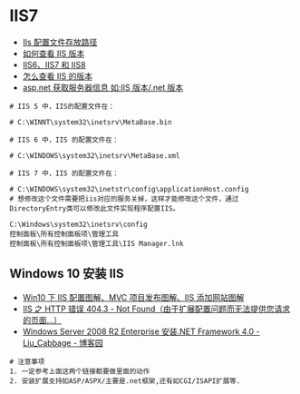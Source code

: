 # IIS7

- [IIs 配置文件存放路径](https://www.cnblogs.com/xienb/p/3456379.html)
- [如何查看 IIS 版本](https://jingyan.baidu.com/article/09ea3ede06c2ebc0aede3926.html)
- [IIS6、IIS7 和 IIS8](https://blog.csdn.net/zhangge3663/article/details/83539380)
- [怎么查看 IIS 的版本](http://ask.zol.com.cn/x/5538655.html)
- [asp.net 获取服务器信息 如:IIS 版本/.net 版本](https://blog.csdn.net/zhifeiya/article/details/41789659)

```shell
# IIS 5 中，IIS的配置文件在：

# C:\WINNT\system32\inetsrv\MetaBase.bin

# IIS 6 中，IIS 的配置文件在：

# C:\WINDOWS\system32\inetsrv\MetaBase.xml

# IIS 7 中，IIS 的配置文件在：

# C:\WINDOWS\system32\inetstr\config\applicationHost.config
# 想修改这个文件需要把iis对应的服务关掉，这样才能修改这个文件，通过DirectoryEntry类可以修改此文件实现程序配置IIS。
```

```shell
C:\Windows\system32\inetsrv\config
控制面板\所有控制面板项\管理工具
控制面板\所有控制面板项\管理工具\IIS Manager.lnk
```

## Windows 10 安装 IIS

- [Win10 下 IIS 配置图解、MVC 项目发布图解、IIS 添加网站图解](https://www.cnblogs.com/zhao123/p/5588888.html)
- [IIS 之 HTTP 错误 404.3 - Not Found（由于扩展配置问题而无法提供您请求的页面...）](https://www.cnblogs.com/xinaixia/p/4460690.html)
- [Windows Server 2008 R2 Enterprise 安装.NET Framework 4.0 - Liu_Cabbage - 博客园](https://www.cnblogs.com/baocaige/p/10027434.html)

```shell
# 注意事项
1. 一定参考上面这两个链接都要做里面的动作
2. 安装扩展支持如ASP/ASPX/主要是.net框架,还有如CGI/ISAPI扩展等.

```
